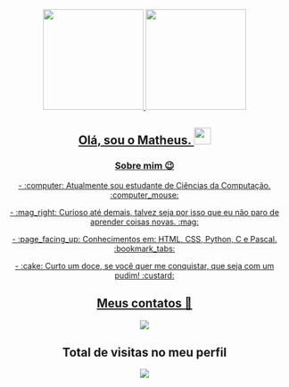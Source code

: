 <div align="center">
  <a href="https://github.com/Ma1heus">
  <img height="180em" src="https://github-readme-stats.vercel.app/api?username=Ma1heus&show_icons=true&theme=tokyonight&include_all_commits=true&count_private=true"/>
  <img height="180em" src="https://github-readme-stats.vercel.app/api/top-langs/?username=Ma1heus&layout=compact&langs_count=7&theme=tokyonight"/>

## Olá, sou o Matheus. <img src="https://raw.githubusercontent.com/iampavangandhi/iampavangandhi/master/gifs/Hi.gif" width="30px"></h2>

### Sobre mim :wink:
<div style="display: inline_block">
  <p> - :computer: Atualmente sou estudante de Ciências da Computação. 	:computer_mouse:</p>
  <p> - :mag_right: Curioso até demais, talvez seja por isso que eu não paro de aprender coisas novas. :mag:</p>
  <p> - :page_facing_up: Conhecimentos em: HTML, CSS, Python, C e Pascal. :bookmark_tabs:</p>
  <p> - :cake: Curto um doce, se você quer me conquistar, que seja com um pudim! :custard:</p>
</div>
    
## Meus contatos :iphone:
<div align="center">
  <a>
      <a href="https://www.linkedin.com/in/matheus-rodrigues-o-ambicioso-em-programacao-e-tecnologia/">
         <img src="https://img.shields.io/badge/linkedin-%230077B5.svg?&style=for-the-badge&logo=linkedin&logoColor=white&link=mailto:https://www.linkedin.com/in/matheus-rodrigues-o-ambicioso-em-programacao-e-tecnologia/"
     </a>
  </a>
</div>  
  
 ## Total de visitas no meu perfil <br>
 <p align="center"> 
   <img alingn="center" src="https://profile-counter.glitch.me/Ma1heus/count.svg" />
 </p>
